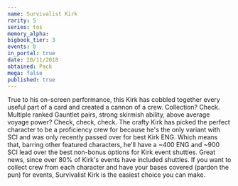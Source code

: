 ```yaml
---
name: Survivalist Kirk
rarity: 5
series: tos
memory_alpha:
bigbook_tier: 3
events: 0
in_portal: true
date: 20/11/2018
obtained: Pack
mega: false
published: true
---
```


True to his on-screen performance, this Kirk has cobbled together every useful part of a card and created a cannon of a crew. Collection? Check. Multiple ranked Gauntlet pairs, strong skirmish ability, above average voyage power? Check, check, check. The crafty Kirk has picked the perfect character to be a proficiency crew for because he's the only variant with SCI and was only recently passed over for best Kirk ENG. Which means that, barring other featured characters, he'll have a ~400 ENG and ~900 SCI lead over the best non-bonus options for Kirk event shuttles. Great news, since over 80% of Kirk's events have included shuttles. If you want to collect crew from each character and have your bases covered (pardon the pun) for events, Survivalist Kirk is the easiest choice you can make.
